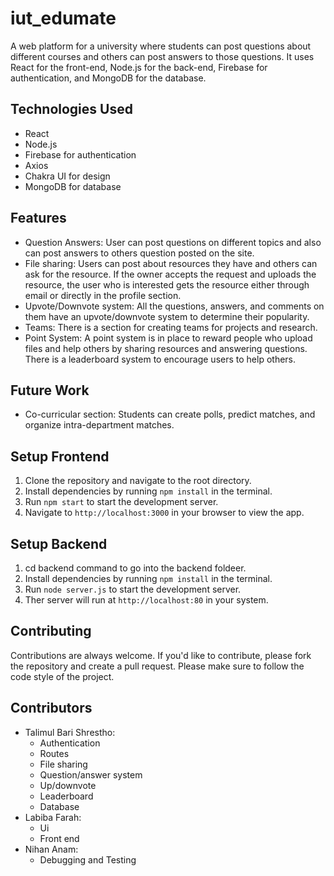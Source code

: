 <h1>iut_edumate</h1>
<p>A web platform for a university where students can post questions about different courses and others can post answers to those questions. It uses React for the front-end, Node.js for the back-end, Firebase for authentication, and MongoDB for the database.</p>
<h2>Technologies Used</h2>
<ul>
  <li>React</li>
  <li>Node.js</li>
  <li>Firebase for authentication</li>
  <li>Axios</li>
  <li>Chakra UI for design</li>
  <li>MongoDB for database</li>
</ul>
<h2>Features</h2>
<ul>
  <li>Question Answers: User can post questions on different topics and also can post answers to others question posted on the site.</li>
  <li>File sharing: Users can post about resources they have and others can ask for the resource. If the owner accepts the request and uploads the resource, the user who is interested gets the resource either through email or directly in the profile section.</li>
  <li>Upvote/Downvote system: All the questions, answers, and comments on them have an upvote/downvote system to determine their popularity.</li>
  <li>Teams: There is a section for creating teams for projects and research.</li>
  <li>Point System: A point system is in place to reward people who upload files and help others by sharing resources and answering questions. There is a leaderboard system to encourage users to help others.</li>
</ul>
<h2>Future Work</h2>
<ul>
  <li>Co-curricular section: Students can create polls, predict matches, and organize intra-department matches.</li>
</ul>
<h2>Setup Frontend</h2>
<ol>
  <li>Clone the repository and navigate to the root directory.</li>
  <li>Install dependencies by running <code>npm install</code> in the terminal.</li>
  <li>Run <code>npm start</code> to start the development server.</li>
  <li>Navigate to <code>http://localhost:3000</code> in your browser to view the app.</li>
</ol>
<h2>Setup Backend</h2>
<ol>
  <li>cd backend command to go into the backend foldeer.</li>
  <li>Install dependencies by running <code>npm install</code> in the terminal.</li>
  <li>Run <code>node server.js</code> to start the development server.</li>
  <li>Ther server will run at <code>http://localhost:80</code> in your system.</li>
</ol>
<h2>Contributing</h2>
<p>Contributions are always welcome. If you'd like to contribute, please fork the repository and create a pull request. Please make sure to follow the code style of the project.</p>
<h2>Contributors</h2>
<ul>
  <li>Talimul Bari Shrestho:
    <ul>
      <li>Authentication</li>
      <li>Routes</li>
      <li>File sharing</li>
      <li>Question/answer system</li>
      <li>Up/downvote</li>
      <li>Leaderboard</li>
      <li>Database</li>
    </ul>
  </li>
   <li>Labiba Farah:
    <ul>
      <li>Ui</li>
      <li>Front end</li>
    </ul>
  </li>
     <li>Nihan Anam:
    <ul>
      <li>Debugging and Testing</li>
    </ul>
  </li>
</ul> 
